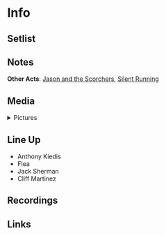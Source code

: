 # Info


## Setlist

## Notes

**Other Acts**: [Jason and the Scorchers](https://en.wikipedia.org/wiki/Jason_%26_the_Scorchers), [Silent Running](https://en.wikipedia.org/wiki/Silent_Running_(band))

## Media 

<details>
  <summary>Pictures</summary>
  <img alt="Flyer" title="Flyer" src="19840804.jpg" height="200" />
</details>

## Line Up

* Anthony Kiedis
* Flea
* Jack Sherman
* Cliff Martinez

## Recordings

## Links